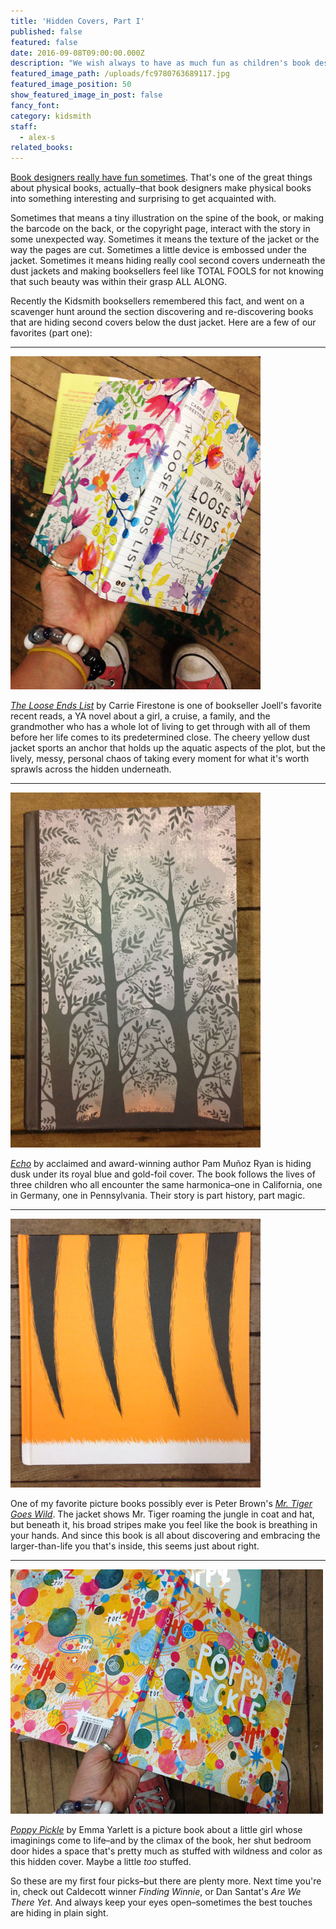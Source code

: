 ```yaml
---
title: 'Hidden Covers, Part I'
published: false
featured: false
date: 2016-09-08T09:00:00.000Z
description: "We wish always to have as much fun as children's book designers."
featured_image_path: /uploads/fc9780763689117.jpg
featured_image_position: 50
show_featured_image_in_post: false
fancy_font:
category: kidsmith
staff:
  - alex-s
related_books:
---
```



[Book designers really have fun sometimes](http://www.brooklinebooksmith.com/2016/06/14/the-lined-up-murakami-puzzle/). That's one of the great things about physical books, actually–that book designers make physical books into something interesting and surprising to get acquainted with.

Sometimes that means a tiny illustration on the spine of the book, or making the barcode on the back, or the copyright page, interact with the story in some unexpected way. Sometimes it means the texture of the jacket or the way the pages are cut. Sometimes a little device is embossed under the jacket. Sometimes it means hiding really cool second covers underneath the dust jackets and making booksellers feel like TOTAL FOOLS for not knowing that such beauty was within their grasp ALL ALONG.

Recently the Kidsmith booksellers remembered this fact, and went on a scavenger hunt around the section discovering and re-discovering books that are hiding second covers below the dust jacket. Here are a few of our favorites (part one):

---

![](/uploads/versions/loose-ends-inner---x----400-533x---.jpg)

[*The Loose Ends List*](http://www.brooklinebooksmith-shop.com/book/9780316382823) by Carrie Firestone is one of bookseller Joell's favorite recent reads, a YA novel about a girl, a cruise, a family, and the grandmother who has a whole lot of living to get through with all of them before her life comes to its predetermined close. The cheery yellow dust jacket sports an anchor that holds up the aquatic aspects of the plot, but the lively, messy, personal chaos of taking every moment for what it's worth sprawls across the hidden underneath.

---

![](/uploads/versions/ryan-inside---x----400-568x---.jpg)

[*Echo*](http://www.brooklinebooksmith-shop.com/book/9780439874021) by acclaimed and award-winning author Pam Mu&ntilde;oz Ryan is hiding dusk under its royal blue and gold-foil cover. The book follows the lives of three children who all encounter the same harmonica–one in California, one in Germany, one in Pennsylvania. Their story is part history, part magic.

---

![](/uploads/versions/tiger-inner---x----400-430x---.jpg)

One of my favorite picture books possibly ever is Peter Brown's [*Mr. Tiger Goes Wild*](http://www.brooklinebooksmith-shop.com/book/9780316200639). The jacket shows Mr. Tiger roaming the jungle in coat and hat, but beneath it, his broad stripes make you feel like the book is breathing in your hands. And since this book is all about discovering and embracing the larger-than-life you that's inside, this seems just about right.

---

![](/uploads/versions/poppy-inside---x----500-391x---.jpg)

[*Poppy Pickle*](http://www.brooklinebooksmith-shop.com/book/9780763689117) by Emma Yarlett is a picture book about a little girl whose imaginings come to life–and by the climax of the book, her shut bedroom door hides a space that's pretty much as stuffed with wildness and color as this hidden cover. Maybe a little *too* stuffed.

So these are my first four picks–but there are plenty more. Next time you're in, check out Caldecott winner *Finding Winnie*, or Dan Santat's *Are We There Yet*. And always keep your eyes open–sometimes the best touches are hiding in plain sight.